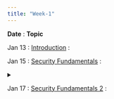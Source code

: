 ```yaml
---
title: "Week-1"
---
```


**Date**
  : **Topic**

Jan 13
: [Introduction]()
  : [](#)

Jan 15
: [Security Fundamentals]() 
  : <details title="recommended readings" class="my"><summary><i class="icon fas fa-book-reader "></i></summary><span class="fs-2">Read: This World of Ours by James Mickens
Watch: USENIX Security 2018 Keynote by James Mickens</span></details> 

Jan 17
: [Security Fundamentals 2](https://purdue.brightspace.com/d2l/le/content/832199/Home?itemIdentifier=D2L.LE.Content.ContentObject.ModuleCO-14079300)
  : [](#)


